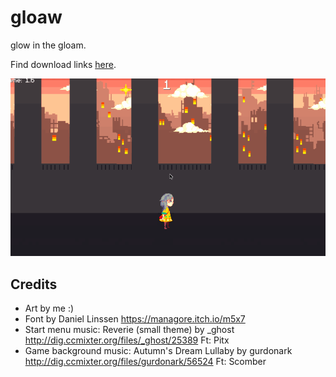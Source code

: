 # gloaw

glow in the gloam. 

Find download links [here](https://tongyuzhou.com/games/gloaw/).

![gloaw demo](screenshots/demo.gif)

## Credits
- Art by me :)
- Font by Daniel Linssen https://managore.itch.io/m5x7
- Start menu music: Reverie (small theme) by _ghost http://dig.ccmixter.org/files/_ghost/25389 Ft: Pitx
- Game background music: Autumn's Dream Lullaby by gurdonark http://dig.ccmixter.org/files/gurdonark/56524 Ft: Scomber
